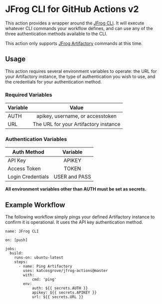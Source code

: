# JFrog CLI for GitHub Actions v2

This action provides a wrapper around the [JFrog CLI](https://www.jfrog.com/confluence/display/CLI/CLI+for+JFrog+Artifactory). It will execute whatever CLI commands your workflow defines, and can use any of the three authentication methods available to the CLI.

This action only supports [JFrog Artifactory](https://jfrog.com/artifactory/) commands at this time.

## Usage

This action requires several environment variables to operate: the URL for your Artifactory instance, the type of authentication you wish to use, and the credentials for your authentication method.

### Required Variables

| Variable   | Value      |
| ------------- |:-------------:|
| AUTH       | apikey, username, or accesstoken        |
| URL        | The URL for your Artifactory instance   |

### Authentication Variables

| Auth Method   | Variable      |
| ------------- |:-------------:|
| API Key       | APIKEY        |
| Access Token  | TOKEN         |
| Login Credentials | USER and PASS |

**All environment variables other than AUTH must be set as secrets.**

## Example Workflow

The following workflow simply pings your defined Artifactory instance to confirm it is operational. It uses the API key authentication method.

```
name: JFrog CLI

on: [push]

jobs:
  build:
    runs-on: ubuntu-latest
    steps:
      - name: Ping Artifactory
        uses: katcosgrove/jfrog-actions@master
        with:
            cmd: 'ping'
        env:
            auth: ${{ secrets.AUTH }}
            apikey: ${{ secrets.APIKEY }}
            url: ${{ secrets.URL }}
```
